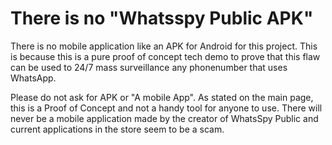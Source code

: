 # There is no "Whatsspy Public APK"

There is no mobile application like an APK for Android for this project. This is because this is a pure proof of concept tech demo to prove that this flaw can be used to 24/7 mass surveillance any phonenumber that uses WhatsApp.

Please do not ask for APK or "A mobile App". As stated on the main page, this is a Proof of Concept and not a handy tool for anyone to use. There will never be a mobile application made by the creator of WhatsSpy Public and current applications in the store seem to be a scam.